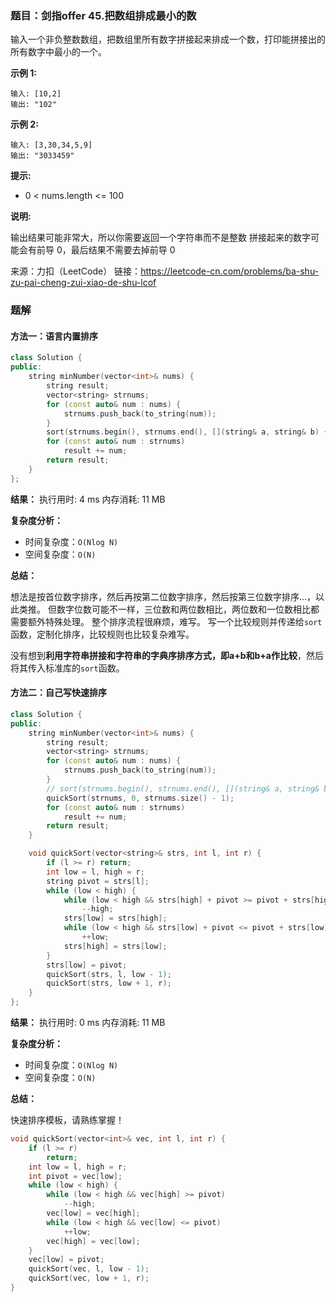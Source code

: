 ### 题目：剑指offer 45.把数组排成最小的数
输入一个非负整数数组，把数组里所有数字拼接起来排成一个数，打印能拼接出的所有数字中最小的一个。

**示例 1:**
```
输入: [10,2]
输出: "102"
```
**示例 2:**
```
输入: [3,30,34,5,9]
输出: "3033459"
```

**提示:**
- 0 < nums.length <= 100

**说明:**

输出结果可能非常大，所以你需要返回一个字符串而不是整数
拼接起来的数字可能会有前导 0，最后结果不需要去掉前导 0

来源：力扣（LeetCode）
链接：https://leetcode-cn.com/problems/ba-shu-zu-pai-cheng-zui-xiao-de-shu-lcof


### 题解
#### 方法一：语言内置排序 
```C++
class Solution {
public:
    string minNumber(vector<int>& nums) {
        string result;
        vector<string> strnums;
        for (const auto& num : nums) {
            strnums.push_back(to_string(num));
        }
        sort(strnums.begin(), strnums.end(), [](string& a, string& b) {return a + b < b + a; });
        for (const auto& num : strnums)
            result += num;
        return result;
    }
};
```
**结果：** 执行用时: 4 ms            内存消耗: 11 MB

**复杂度分析：**
- 时间复杂度：`O(Nlog N)`
- 空间复杂度：`O(N)`

**总结：**

想法是按首位数字排序，然后再按第二位数字排序，然后按第三位数字排序...，以此类推。
但数字位数可能不一样，三位数和两位数相比，两位数和一位数相比都需要额外特殊处理。
整个排序流程很麻烦，难写。
写一个比较规则并传递给`sort`函数，定制化排序，比较规则也比较复杂难写。

没有想到**利用字符串拼接和字符串的字典序排序方式，即a+b和b+a作比较**，然后将其传入标准库的`sort`函数。


#### 方法二：自己写快速排序 
```C++
class Solution {
public:
    string minNumber(vector<int>& nums) {
        string result;
        vector<string> strnums;
        for (const auto& num : nums) {
            strnums.push_back(to_string(num));
        }
        // sort(strnums.begin(), strnums.end(), [](string& a, string& b) {return a + b < b + a; });
        quickSort(strnums, 0, strnums.size() - 1);
        for (const auto& num : strnums)
            result += num;
        return result;
    }

    void quickSort(vector<string>& strs, int l, int r) {
        if (l >= r) return;
        int low = l, high = r;
        string pivot = strs[l];
        while (low < high) {
            while (low < high && strs[high] + pivot >= pivot + strs[high]) 
                --high;
            strs[low] = strs[high];
            while (low < high && strs[low] + pivot <= pivot + strs[low]) 
                ++low;
            strs[high] = strs[low];
        }
        strs[low] = pivot;
        quickSort(strs, l, low - 1);
        quickSort(strs, low + 1, r);
    }
};
```
**结果：** 执行用时: 0 ms            内存消耗: 11 MB

**复杂度分析：**
- 时间复杂度：`O(Nlog N)`
- 空间复杂度：`O(N)`


**总结：**

快速排序模板，请熟练掌握！
```C++
void quickSort(vector<int>& vec, int l, int r) {
    if (l >= r)
        return;
    int low = l, high = r;
    int pivot = vec[low];
    while (low < high) {
        while (low < high && vec[high] >= pivot)
            --high;
        vec[low] = vec[high];
        while (low < high && vec[low] <= pivot)
            ++low;
        vec[high] = vec[low];
    }
    vec[low] = pivot;
    quickSort(vec, l, low - 1);
    quickSort(vec, low + 1, r);
}
```
